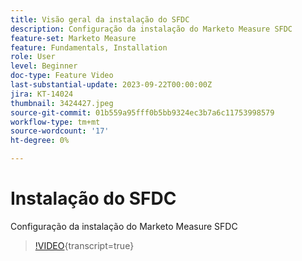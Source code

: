 ```yaml
---
title: Visão geral da instalação do SFDC
description: Configuração da instalação do Marketo Measure SFDC
feature-set: Marketo Measure
feature: Fundamentals, Installation
role: User
level: Beginner
doc-type: Feature Video
last-substantial-update: 2023-09-22T00:00:00Z
jira: KT-14024
thumbnail: 3424427.jpeg
source-git-commit: 01b559a95fff0b5bb9324ec3b7a6c11753998579
workflow-type: tm+mt
source-wordcount: '17'
ht-degree: 0%

---
```



# Instalação do SFDC

Configuração da instalação do Marketo Measure SFDC

>[!VIDEO](https://video.tv.adobe.com/v/3424427/?learn=on){transcript=true}
